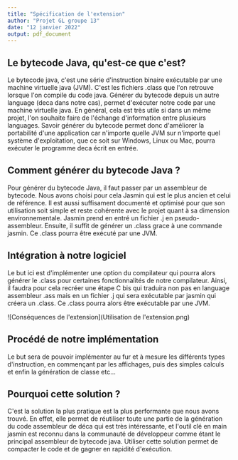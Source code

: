 ```yaml
---
title: "Spécification de l'extension"
author: "Projet GL groupe 13"
date: "12 janvier 2022"
output: pdf_document
---
```


## Le bytecode Java, qu'est-ce que c'est?

Le bytecode java, c'est une série d'instruction binaire exécutable par une
machine virtuelle java (JVM). C'est les fichiers .class que l'on retrouve 
lorsque l'on compile du code java. Générer du bytecode depuis un autre language
(deca dans notre cas), permet d'exécuter notre code par une machine
virtuelle java. En général, cela est très utile si dans un même projet,
l'on souhaite faire de l'échange d'information entre plusieurs languages.
Savoir générer du bytecode permet donc d'améliorer la portabilité d'une 
application car n'importe quelle JVM sur n'importe quel système 
d'exploitation, que ce soit sur Windows, Linux ou Mac, pourra exécuter le 
programme deca écrit en entrée.

## Comment générer du bytecode Java ?

Pour générer du bytecode Java, il faut passer par un assembleur de bytecode.
Nous avons choisi pour cela Jasmin qui est le plus ancien et celui de référence.
Il est aussi suffisament documenté et optimisé pour que son utilisation soit 
simple et reste cohérente avec le projet quant à sa dimension environnementale.
Jasmin prend en entré un fichier .j en pseudo-assembleur. Ensuite, il suffit 
de générer un .class grace à une commande jasmin. Ce .class pourra être
exécuté par une JVM. 

## Intégration à notre logiciel

Le but ici est d'implémenter une option du compilateur qui pourra alors
générer le .class pour certaines fonctionnalités de notre compilateur. Ainsi, 
il faudra pour cela recréer une étape C bis qui traduira non pas en language
assembleur .ass mais en un fichier .j qui sera exécutable par jasmin
qui créera un .class. Ce .class pourra alors être exécutable par une JVM.

![Conséquences de l'extension](Utilisation de l'extension.png)

## Procédé de notre implémentation

Le but sera de pouvoir implémenter au fur et à mesure les différents types
d'instruction, en commençant par les affichages, puis des simples calculs et
enfin la génération de classe etc...

## Pourquoi cette solution ?

C'est la solution la plus pratique est la plus performante que nous avons trouvé. 
En effet, elle permet de réutiliser toute une partie de la génération du code
assembleur de déca qui est très intéressante, et l'outil clé en main jasmin
est reconnu dans la communauté de développeur comme étant le principal assembleur
de bytecode java. Utiliser cette solution permet de compacter le code et de 
gagner en rapidité d'exécution. 
